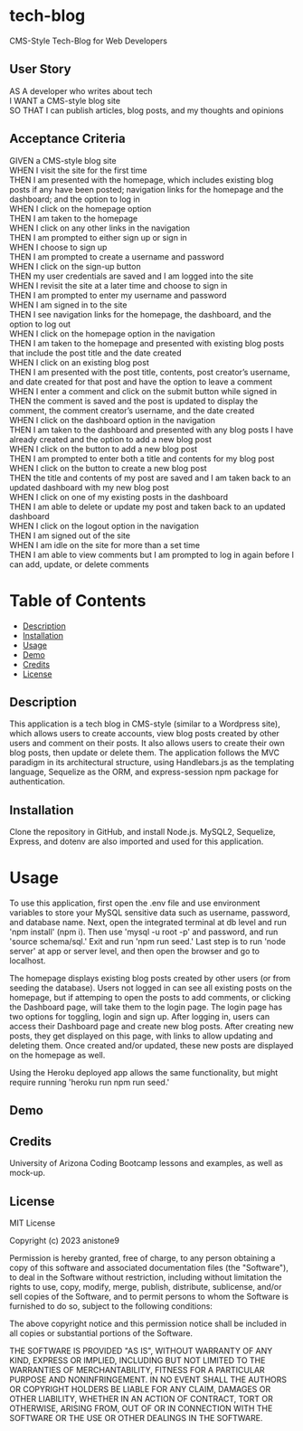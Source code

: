 # tech-blog
CMS-Style Tech-Blog for Web Developers   

## User Story   

AS A developer who writes about tech   
I WANT a CMS-style blog site   
SO THAT I can publish articles, blog posts, and my thoughts and opinions   

## Acceptance Criteria    

GIVEN a CMS-style blog site   
WHEN I visit the site for the first time    
THEN I am presented with the homepage, which includes existing blog posts if any have been posted; navigation links for the homepage and the dashboard; and the option to log in   
WHEN I click on the homepage option    
THEN I am taken to the homepage    
WHEN I click on any other links in the navigation    
THEN I am prompted to either sign up or sign in    
WHEN I choose to sign up    
THEN I am prompted to create a username and password    
WHEN I click on the sign-up button    
THEN my user credentials are saved and I am logged into the site    
WHEN I revisit the site at a later time and choose to sign in   
THEN I am prompted to enter my username and password   
WHEN I am signed in to the site   
THEN I see navigation links for the homepage, the dashboard, and the option to log out    
WHEN I click on the homepage option in the navigation    
THEN I am taken to the homepage and presented with existing blog posts that include the post title and the date created    
WHEN I click on an existing blog post    
THEN I am presented with the post title, contents, post creator’s username, and date created for that post and have the option to leave a comment    
WHEN I enter a comment and click on the submit button while signed in    
THEN the comment is saved and the post is updated to display the comment, the comment creator’s username, and the date created    
WHEN I click on the dashboard option in the navigation    
THEN I am taken to the dashboard and presented with any blog posts I have already created and the option to add a new blog post    
WHEN I click on the button to add a new blog post    
THEN I am prompted to enter both a title and contents for my blog post    
WHEN I click on the button to create a new blog post    
THEN the title and contents of my post are saved and I am taken back to an updated dashboard with my new blog post    
WHEN I click on one of my existing posts in the dashboard    
THEN I am able to delete or update my post and taken back to an updated dashboard    
WHEN I click on the logout option in the navigation   
THEN I am signed out of the site    
WHEN I am idle on the site for more than a set time    
THEN I am able to view comments but I am prompted to log in again before I can add, update, or delete comments          

# Table of Contents   
- [Description](#description)   
- [Installation](#installation)    
- [Usage](#usage)    
- [Demo](#demo)    
- [Credits](#credits)     
- [License](#license)       

## Description      
This application is a tech blog in CMS-style (similar to a Wordpress site), which allows users to create accounts, view blog posts created by other users and comment on their posts. It also allows users to create their own blog posts, then update or delete them. The application follows the MVC paradigm in its architectural structure, using Handlebars.js as the templating language, Sequelize as the ORM, and express-session npm package for authentication.   

## Installation   
Clone the repository in GitHub, and install Node.js. MySQL2, Sequelize, Express, and dotenv are also imported and used for this application.              

# Usage    
To use this application, first open the .env file and use environment variables to store your MySQL sensitive data such as username, password, and database name. Next, open the integrated terminal at db level and run 'npm install' (npm i). Then use 'mysql -u root -p' and password, and run 'source schema/sql.' Exit and run 'npm run seed.' Last step is to run 'node server' at app or server level, and then open the browser and go to localhost.   

The homepage displays existing blog posts created by other users (or from seeding the database). Users not logged in can see all existing posts on the homepage, but if attemping to open the posts to add comments, or clicking the Dashboard page, will take them to the login page. The login page has two options for toggling, login and sign up. After logging in, users can access their Dashboard page and create new blog posts. After creating new posts, they get displayed on this page, with links to allow updating and deleting them. Once created and/or updated, these new posts are displayed on the homepage as well.    

Using the Heroku deployed app allows the same functionality, but might require running 'heroku run npm run seed.'     

## Demo   

   

## Credits   
University of Arizona Coding Bootcamp lessons and examples, as well as mock-up.    

## License  

MIT License

Copyright (c) 2023 anistone9

Permission is hereby granted, free of charge, to any person obtaining a copy
of this software and associated documentation files (the "Software"), to deal
in the Software without restriction, including without limitation the rights
to use, copy, modify, merge, publish, distribute, sublicense, and/or sell
copies of the Software, and to permit persons to whom the Software is
furnished to do so, subject to the following conditions:

The above copyright notice and this permission notice shall be included in all
copies or substantial portions of the Software.

THE SOFTWARE IS PROVIDED "AS IS", WITHOUT WARRANTY OF ANY KIND, EXPRESS OR
IMPLIED, INCLUDING BUT NOT LIMITED TO THE WARRANTIES OF MERCHANTABILITY,
FITNESS FOR A PARTICULAR PURPOSE AND NONINFRINGEMENT. IN NO EVENT SHALL THE
AUTHORS OR COPYRIGHT HOLDERS BE LIABLE FOR ANY CLAIM, DAMAGES OR OTHER
LIABILITY, WHETHER IN AN ACTION OF CONTRACT, TORT OR OTHERWISE, ARISING FROM,
OUT OF OR IN CONNECTION WITH THE SOFTWARE OR THE USE OR OTHER DEALINGS IN THE
SOFTWARE.  


